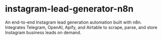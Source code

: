 # instagram-lead-generator-n8n
An end-to-end Instagram lead generation automation built with n8n.  Integrates Telegram, OpenAI, Apify, and Airtable to scrape, parse,  and store Instagram business leads on demand.
